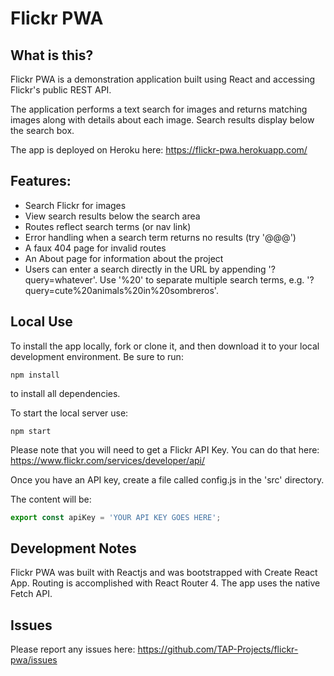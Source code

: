 # Flickr PWA

## What is this?

Flickr PWA is a demonstration application built using React and accessing Flickr's public REST API. 

The application performs a text search for images and returns matching images along with details about each image. Search results display below the search box.

The app is deployed on Heroku here: https://flickr-pwa.herokuapp.com/

## Features:

- Search Flickr for images
- View search results below the search area
- Routes reflect search terms (or nav link)
- Error handling when a search term returns no results (try '@@@')
- A faux 404 page for invalid routes
- An About page for information about the project
- Users can enter a search directly in the URL by appending '?query=whatever'. Use '%20' to separate multiple search terms, e.g. '?query=cute%20animals%20in%20sombreros'.

## Local Use

To install the app locally, fork or clone it, and then download it to your local development environment. Be sure to run:

```
npm install
```

to install all dependencies. 

To start the local server use:

```
npm start
```

Please note that you will need to get a Flickr API Key. You can do that here: https://www.flickr.com/services/developer/api/

Once you have an API key, create a file called config.js in the 'src' directory. 

The content will be:

```js
export const apiKey = 'YOUR API KEY GOES HERE';
```

## Development Notes

Flickr PWA was built with Reactjs and was bootstrapped with Create React App. Routing is accomplished with React Router 4. The app uses the native Fetch API. 

## Issues

Please report any issues here: https://github.com/TAP-Projects/flickr-pwa/issues